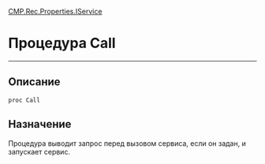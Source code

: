 ﻿---
Link: CMP.Rec.Properties.IService.@Call
---

<!---  Навигация
[Имя проекта](#) :
-->
[CMP.Rec.Properties.IService](Default)

# Процедура Call
---

## Описание

    proc Call

<!--
## Аргументы{#Args}

### Аргумент1

Описание аргумента 1
-->

## Назначение

Процедура выводит запрос перед вызовом сервиса, если он задан, и запускает сервис.

<!--
## Пример

    Call...
-->

